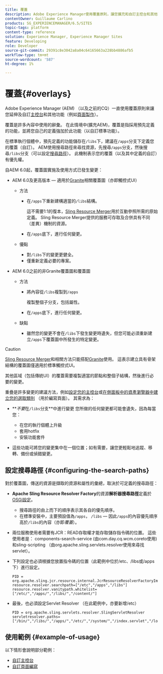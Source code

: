 ```yaml
---
title: 覆蓋
description: Adobe Experience Manager使用覆蓋原則，讓您擴充和自訂主控台和其他功能。
contentOwner: Guillaume Carlino
products: SG_EXPERIENCEMANAGER/6.5/SITES
topic-tags: platform
content-type: reference
solution: Experience Manager, Experience Manager Sites
feature: Developing
role: Developer
source-git-commit: 29391c8e3042a8a04c64165663a228bb4886afb5
workflow-type: tm+mt
source-wordcount: '587'
ht-degree: 1%

---
```


# 覆蓋{#overlays}

Adobe Experience Manager (AEM) （以及之前的CQ）一直使用覆蓋原則來讓您延伸及自訂[主控台](/help/sites-developing/customizing-consoles-touch.md)和其他功能（例如[頁面製作](/help/sites-developing/customizing-page-authoring-touch.md)）。

覆蓋是許多內容中使用的辭彙。 在此情境中(擴充AEM)，覆蓋是指採用預先定義的功能，並將您自己的定義強加於此功能（以自訂標準功能）。

在標準執行個體中，預先定義的功能儲存在`/libs`下，建議在`/apps`分支下定義您的覆蓋（自訂）。 AEM使用搜尋路徑來尋找資源，先搜尋`/apps`分支，然後搜尋`/libs`分支（可以設定[搜尋路徑](#configuring-the-search-paths)）。 此機制表示您的覆蓋（以及其中定義的自訂）有優先權。

自AEM 6.0起，覆蓋圖實施及使用方式已發生變更：

* AEM 6.0及更高版本 — 適用於[Granite](https://developer.adobe.com/experience-manager/reference-materials/6-5/granite-ui/api/jcr_root/libs/granite/ui/index.html)相關覆蓋圖（亦即觸控式UI）

   * 方法

      * 在`/apps`下重新建構適當的`/libs`結構。

        這不需要1:1的復本，[Sling Resource Merger](/help/sites-developing/sling-resource-merger.md)用於互動參照所需的原始定義。 Sling Resource Merger提供的服務可存取及合併具有不同（差異）機制的資源。

      * 在`/apps`底下，進行任何變更。

   * 優點

      * 對`/libs`下的變更更健全。
      * 僅重新定義必要的專案。

* AEM 6.0之前的非Granite覆蓋圖和覆蓋圖

   * 方法

      * 將內容從`/libs`複製到`/apps`

        複製整個子分支，包括屬性。

      * 在`/apps`底下，進行任何變更。

   * 缺點

      * 雖然您的變更不會在`/libs`下發生變更時遺失，但您可能必須重新建立`/apps`下覆蓋圖中所發生的特定變更。

>[!CAUTION]
>
>[Sling Resource Merger](/help/sites-developing/sling-resource-merger.md)和相關方法只能搭配[Granite](https://developer.adobe.com/experience-manager/reference-materials/6-5/granite-ui/api/jcr_root/libs/granite/ui/index.html)使用。 這表示建立具有骨架結構的覆蓋圖僅適用於標準觸控式UI。
>
>其他區域（包括傳統UI）的覆蓋需要複製適當的節點和整個子結構，然後進行必要的變更。

重疊是許多變更的建議方法，例如[設定您的主控台](/help/sites-developing/customizing-consoles-touch.md#create-a-custom-console)或[在側面板中的資產瀏覽器中建立您的選取類別](/help/sites-developing/customizing-page-authoring-touch.md#add-new-selection-category-to-asset-browser) （用於編寫頁面）。 其需求為：

* ***不要*&#x200B;在`/libs`分支&#x200B;**中進行變更
您所做的任何變更都可能會遺失，因為每當您：

   * 在您的執行個體上升級
   * 套用hotfix
   * 安裝功能套件

* 這些功能可將您的變更集中在一個位置；如有需要，讓您更輕鬆地追蹤、移轉、備份或偵錯變更。

## 設定搜尋路徑 {#configuring-the-search-paths}

對於覆蓋圖，傳送的資源是擷取的資源和屬性的彙總，取決於可定義的搜尋路徑：

* **Apache Sling Resource Resolver Factory**&#x200B;的資源&#x200B;**解析器搜尋路徑**&#x200B;定義於[OSGi設定](/help/sites-deploying/configuring-osgi.md)。

   * 搜尋路徑的由上而下的順序表示其各自的優先順序。
   * 在標準安裝中，主要預設值為`/apps`， `/libs` — 因此`/apps`的內容優先順序高於`/libs`的內容（亦即&#x200B;*覆蓋*）。

* 兩位服務使用者需要有JCR：READ存取權才能存取儲存指令碼的位置。 這些使用者是： components-search-service (由com.day.cq.wcm.coreto使用)和sling-scripting （由org.apache.sling.servlets.resolver使用來尋找servlet）。
* 下列設定也必須根據您放置指令碼的位置（此範例中位於/etc、/libs或/apps下）進行設定。

  ```
  PID = org.apache.sling.jcr.resource.internal.JcrResourceResolverFactoryImpl
  resource.resolver.searchpath=["/etc","/apps","/libs"]
  resource.resolver.vanitypath.whitelist=["/etc/","/apps/","/libs/","/content/"]
  ```

* 最後，也必須設定Servlet Resolver （在此範例中，亦要新增/etc）

  ```
  PID = org.apache.sling.servlets.resolver.SlingServletResolver
  servletresolver.paths=["/bin/","/libs/","/apps/","/etc/","/system/","/index.servlet","/login.servlet","/services/"]
  ```

## 使用範例 {#example-of-usage}

以下情形會說明部分範例：

* [自訂主控台](/help/sites-developing/customizing-consoles-touch.md)
* [自訂頁面編寫](/help/sites-developing/customizing-page-authoring-touch.md)
